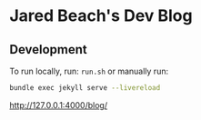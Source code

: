 # Jared Beach's Dev Blog

## Development

To run locally, run: `run.sh` or manually run:

```sh
bundle exec jekyll serve --livereload
```

http://127.0.0.1:4000/blog/